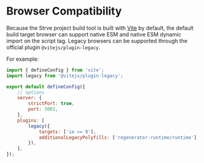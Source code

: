 # Browser Compatibility

Because the Strve project build tool is built with [Vite](https://vitejs.dev/) by default, the default build target browser can support native ESM and native ESM dynamic import on the script tag. Legacy browsers can be supported through the official plugin `@vitejs/plugin-legacy`.

For example:

```js
import { defineConfig } from 'vite';
import legacy from '@vitejs/plugin-legacy';

export default defineConfig({
	// options
	server: {
		strictPort: true,
		port: 3001,
	},
	plugins: [
		legacy({
			targets: ['ie >= 9'],
			additionalLegacyPolyfills: ['regenerator-runtime/runtime'],
		}),
	],
});
```
